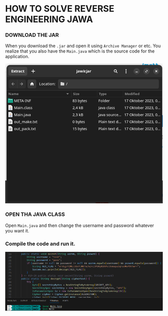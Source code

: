 # HOW TO SOLVE REVERSE ENGINEERING JAWA

### DOWNLOAD THE JAR
When you download the `.jar` and open it using `Archive Manager` or etc. You realize that you also have the `Main.java` which is the source code for the application.

![jar](images/Screenshot%20from%202023-11-10%2013-33-47.png)

### OPEN THA JAVA CLASS
Open `Main.java` and then change the username and password whatever you want it.

### Compile the code and run it.
![code](images/Screenshot%20from%202023-11-10%2013-41-26.png)